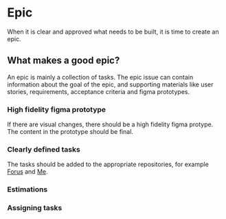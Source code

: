 # Epic

When it is clear and approved what needs to be built, it is time to create an epic.

## What makes a good epic?

An epic is mainly a collection of tasks. The epic issue can contain information about the goal of the epic, and supporting materials like user stories, requirements, acceptance criteria and figma prototypes.

### High fidelity figma prototype

If there are visual changes, there should be a high fidelity figma protype. The content in the prototype should be final.

### Clearly defined tasks
The tasks should be added to the appropriate repositories, for example [Forus]() and [Me]().

### Estimations

### Assigning tasks
